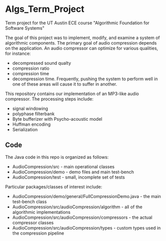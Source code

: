 # Algs_Term_Project
Term project for the UT Austin ECE course "Algorithmic Foundation for Software Systems"

The goal of this project was to implement, modify, and examine a system of algorithmic components. The primary goal of audio compression depends on the application. An audio compressor can optimize for various qualities, for instance:
- decompressed sound qualty
- compression ratio
- compression time
- decompression time.
Frequently, pushing the system to perform well in one of these areas will cause it to suffer in another.

This repository contains our implementation of an MP3-like audio compressor. The processing steps include:
- signal windowing
- polyphase filterbank
- Byte bufferizer with Psycho-acoustic model
- Huffman encoding
- Serialization

## Code
The Java code in this repo is organized as follows:
- AudioCompression/src - main operational classes
- AudioCompression/demo - demo files and main test-bench
- AudioCompression/test - small, incomplete set of tests

Particular packages/classes of interest include:
- AudioCompression/demo/general/FullCompressionDemo.java - the main test-bench class
- AudioCompression/src/audioCompression/algorithm - all of the algorithmic implementations
- AudioCompression/src/audioCompression/compressors - the actual compressor classes
- AudioCompression/src/audioCompression/types - custom types used in the compression pipeline
